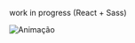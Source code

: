work in progress (React + Sass)

![Animação](https://user-images.githubusercontent.com/65919238/160046726-d5932f52-8e3c-490e-ac15-aa978f88c494.gif)
